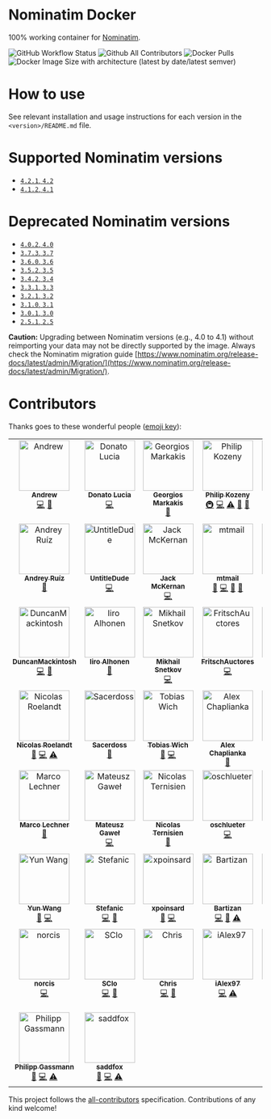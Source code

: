 # Nominatim Docker

100% working container for [Nominatim](https://github.com/openstreetmap/Nominatim).

![GitHub Workflow Status](https://img.shields.io/github/actions/workflow/status/mediagis/nominatim-docker/ci.yml?branch=master&style=flat-square) ![Github All Contributors](https://img.shields.io/github/all-contributors/mediagis/nominatim-docker?style=flat-square) ![Docker Pulls](https://img.shields.io/docker/pulls/mediagis/nominatim?style=flat-square) ![Docker Image Size with architecture (latest by date/latest semver)](https://img.shields.io/docker/image-size/mediagis/nominatim?style=flat-square)

# How to use

See relevant installation and usage instructions for each version in the ```<version>/README.md``` file.

# Supported Nominatim versions #

- [`4.2.1`, `4.2`](https://github.com/mediagis/nominatim-docker/tree/master/4.2)
- [`4.1.2`, `4.1`](https://github.com/mediagis/nominatim-docker/tree/master/4.1)

# Deprecated Nominatim versions #

- [`4.0.2`, `4.0`](https://github.com/mediagis/nominatim-docker/tree/master/4.0)
- [`3.7.3`, `3.7`](https://github.com/mediagis/nominatim-docker/tree/master/3.7)
- [`3.6.0`, `3.6`](https://github.com/mediagis/nominatim-docker/tree/master/3.6)
- [`3.5.2`, `3.5`](https://github.com/mediagis/nominatim-docker/tree/master/3.5)
- [`3.4.2`, `3.4`](https://github.com/mediagis/nominatim-docker/tree/master/3.4)
- [`3.3.1`, `3.3`](https://github.com/mediagis/nominatim-docker/tree/master/3.3)
- [`3.2.1`, `3.2`](https://github.com/mediagis/nominatim-docker/tree/master/3.2)
- [`3.1.0`, `3.1`](https://github.com/mediagis/nominatim-docker/tree/master/3.1)
- [`3.0.1`, `3.0`](https://github.com/mediagis/nominatim-docker/tree/master/3.0)
- [`2.5.1`, `2.5`](https://github.com/mediagis/nominatim-docker/tree/master/2.5)


**Caution:** Upgrading between Nominatim versions (e.g., 4.0 to 4.1) without reimporting your data may not be directly supported by the image. Always check the Nominatim migration guide [https://www.nominatim.org/release-docs/latest/admin/Migration/](https://www.nominatim.org/release-docs/latest/admin/Migration/).

# Contributors

Thanks goes to these wonderful people ([emoji key](https://allcontributors.org/docs/en/emoji-key)):

<!-- ALL-CONTRIBUTORS-LIST:START - Do not remove or modify this section -->
<!-- prettier-ignore-start -->
<!-- markdownlint-disable -->
<table>
  <tbody>
    <tr>
      <td align="center" valign="top" width="16.66%"><a href="https://www.linkedin.com/in/winsent/"><img src="https://avatars.githubusercontent.com/u/2316328?v=4?s=100" width="100px;" alt="Andrew"/><br /><sub><b>Andrew</b></sub></a><br /><a href="https://github.com/mediagis/nominatim-docker/commits?author=winsento" title="Code">💻</a> <a href="https://github.com/mediagis/nominatim-docker/commits?author=winsento" title="Documentation">📖</a></td>
      <td align="center" valign="top" width="16.66%"><a href="https://github.com/dlucia"><img src="https://avatars3.githubusercontent.com/u/1665623?v=4?s=100" width="100px;" alt="Donato Lucia"/><br /><sub><b>Donato Lucia</b></sub></a><br /><a href="https://github.com/mediagis/nominatim-docker/commits?author=dlucia" title="Code">💻</a></td>
      <td align="center" valign="top" width="16.66%"><a href="https://github.com/geomark"><img src="https://avatars1.githubusercontent.com/u/1500692?v=4?s=100" width="100px;" alt="Georgios Markakis"/><br /><sub><b>Georgios Markakis</b></sub></a><br /><a href="https://github.com/mediagis/nominatim-docker/commits?author=geomark" title="Documentation">📖</a></td>
      <td align="center" valign="top" width="16.66%"><a href="https://github.com/philipkozeny"><img src="https://avatars1.githubusercontent.com/u/16721635?v=4?s=100" width="100px;" alt="Philip Kozeny"/><br /><sub><b>Philip Kozeny</b></sub></a><br /><a href="#infra-philipkozeny" title="Infrastructure (Hosting, Build-Tools, etc)">🚇</a> <a href="https://github.com/mediagis/nominatim-docker/commits?author=philipkozeny" title="Code">💻</a> <a href="https://github.com/mediagis/nominatim-docker/commits?author=philipkozeny" title="Tests">⚠️</a> <a href="https://github.com/mediagis/nominatim-docker/pulls?q=is%3Apr+reviewed-by%3Aphilipkozeny" title="Reviewed Pull Requests">👀</a> <a href="https://github.com/mediagis/nominatim-docker/commits?author=philipkozeny" title="Documentation">📖</a></td>
      <td align="center" valign="top" width="16.66%"><a href="https://www.therek.net/"><img src="https://avatars2.githubusercontent.com/u/89052?v=4?s=100" width="100px;" alt="Cezary Morga"/><br /><sub><b>Cezary Morga</b></sub></a><br /><a href="https://github.com/mediagis/nominatim-docker/commits?author=therek" title="Code">💻</a></td>
      <td align="center" valign="top" width="16.66%"><a href="https://github.com/thomasnordquist"><img src="https://avatars0.githubusercontent.com/u/7721625?v=4?s=100" width="100px;" alt="Thomas Nordquist"/><br /><sub><b>Thomas Nordquist</b></sub></a><br /><a href="https://github.com/mediagis/nominatim-docker/commits?author=thomasnordquist" title="Code">💻</a></td>
    </tr>
    <tr>
      <td align="center" valign="top" width="16.66%"><a href="https://keybase.io/davkorss"><img src="https://avatars0.githubusercontent.com/u/5597595?v=4?s=100" width="100px;" alt="Andrey Ruíz"/><br /><sub><b>Andrey Ruíz</b></sub></a><br /><a href="https://github.com/mediagis/nominatim-docker/commits?author=davkorss" title="Documentation">📖</a></td>
      <td align="center" valign="top" width="16.66%"><a href="https://github.com/UntitleDude"><img src="https://avatars2.githubusercontent.com/u/14983691?v=4?s=100" width="100px;" alt="UntitleDude"/><br /><sub><b>UntitleDude</b></sub></a><br /><a href="https://github.com/mediagis/nominatim-docker/commits?author=UntitleDude" title="Code">💻</a></td>
      <td align="center" valign="top" width="16.66%"><a href="https://www.linkedin.com/in/jmcker"><img src="https://avatars3.githubusercontent.com/u/25001741?v=4?s=100" width="100px;" alt="Jack McKernan"/><br /><sub><b>Jack McKernan</b></sub></a><br /><a href="https://github.com/mediagis/nominatim-docker/commits?author=jmcker" title="Code">💻</a></td>
      <td align="center" valign="top" width="16.66%"><a href="https://twitter.com/mtmthemovie"><img src="https://avatars1.githubusercontent.com/u/3727288?v=4?s=100" width="100px;" alt="mtmail"/><br /><sub><b>mtmail</b></sub></a><br /><a href="https://github.com/mediagis/nominatim-docker/commits?author=mtmail" title="Documentation">📖</a> <a href="https://github.com/mediagis/nominatim-docker/commits?author=mtmail" title="Code">💻</a> <a href="#question-mtmail" title="Answering Questions">💬</a> <a href="https://github.com/mediagis/nominatim-docker/pulls?q=is%3Apr+reviewed-by%3Amtmail" title="Reviewed Pull Requests">👀</a></td>
      <td align="center" valign="top" width="16.66%"><a href="https://angel.co/eSlider"><img src="https://avatars3.githubusercontent.com/u/1188335?v=4?s=100" width="100px;" alt="Andrey Oblivantsev"/><br /><sub><b>Andrey Oblivantsev</b></sub></a><br /><a href="https://github.com/mediagis/nominatim-docker/commits?author=eSlider" title="Code">💻</a></td>
      <td align="center" valign="top" width="16.66%"><a href="https://www.linkedin.com/in/simoneromano92/"><img src="https://avatars2.githubusercontent.com/u/6860423?v=4?s=100" width="100px;" alt="Simone"/><br /><sub><b>Simone</b></sub></a><br /><a href="https://github.com/mediagis/nominatim-docker/commits?author=sromano1992" title="Code">💻</a></td>
    </tr>
    <tr>
      <td align="center" valign="top" width="16.66%"><a href="https://github.com/DuncanMackintosh"><img src="https://avatars0.githubusercontent.com/u/4966417?v=4?s=100" width="100px;" alt="DuncanMackintosh"/><br /><sub><b>DuncanMackintosh</b></sub></a><br /><a href="https://github.com/mediagis/nominatim-docker/commits?author=DuncanMackintosh" title="Code">💻</a> <a href="https://github.com/mediagis/nominatim-docker/commits?author=DuncanMackintosh" title="Documentation">📖</a></td>
      <td align="center" valign="top" width="16.66%"><a href="http://iiroalhonen.com"><img src="https://avatars2.githubusercontent.com/u/18322926?v=4?s=100" width="100px;" alt="Iiro Alhonen"/><br /><sub><b>Iiro Alhonen</b></sub></a><br /><a href="https://github.com/mediagis/nominatim-docker/commits?author=Iikeli" title="Documentation">📖</a></td>
      <td align="center" valign="top" width="16.66%"><a href="https://www.ufoproger.ru"><img src="https://avatars3.githubusercontent.com/u/212711?v=4?s=100" width="100px;" alt="Mikhail Snetkov"/><br /><sub><b>Mikhail Snetkov</b></sub></a><br /><a href="https://github.com/mediagis/nominatim-docker/commits?author=ufoproger" title="Code">💻</a></td>
      <td align="center" valign="top" width="16.66%"><a href="https://github.com/FritschAuctores"><img src="https://avatars2.githubusercontent.com/u/43264099?v=4?s=100" width="100px;" alt="FritschAuctores"/><br /><sub><b>FritschAuctores</b></sub></a><br /><a href="https://github.com/mediagis/nominatim-docker/commits?author=FritschAuctores" title="Code">💻</a></td>
      <td align="center" valign="top" width="16.66%"><a href="https://github.com/rebos"><img src="https://avatars.githubusercontent.com/u/490798?v=4?s=100" width="100px;" alt="rebos"/><br /><sub><b>rebos</b></sub></a><br /><a href="https://github.com/mediagis/nominatim-docker/commits?author=rebos" title="Code">💻</a></td>
      <td align="center" valign="top" width="16.66%"><a href="https://leonard.io/blog/"><img src="https://avatars.githubusercontent.com/u/151346?v=4?s=100" width="100px;" alt="Leonard Ehrenfried"/><br /><sub><b>Leonard Ehrenfried</b></sub></a><br /><a href="#infra-leonardehrenfried" title="Infrastructure (Hosting, Build-Tools, etc)">🚇</a> <a href="https://github.com/mediagis/nominatim-docker/commits?author=leonardehrenfried" title="Code">💻</a> <a href="https://github.com/mediagis/nominatim-docker/commits?author=leonardehrenfried" title="Tests">⚠️</a> <a href="https://github.com/mediagis/nominatim-docker/pulls?q=is%3Apr+reviewed-by%3Aleonardehrenfried" title="Reviewed Pull Requests">👀</a> <a href="https://github.com/mediagis/nominatim-docker/commits?author=leonardehrenfried" title="Documentation">📖</a></td>
    </tr>
    <tr>
      <td align="center" valign="top" width="16.66%"><a href="https://roelandtn.frama.io/"><img src="https://avatars.githubusercontent.com/u/17683898?v=4?s=100" width="100px;" alt="Nicolas Roelandt"/><br /><sub><b>Nicolas Roelandt</b></sub></a><br /><a href="https://github.com/mediagis/nominatim-docker/commits?author=Bakaniko" title="Documentation">📖</a> <a href="https://github.com/mediagis/nominatim-docker/commits?author=Bakaniko" title="Code">💻</a> <a href="https://github.com/mediagis/nominatim-docker/commits?author=Bakaniko" title="Tests">⚠️</a></td>
      <td align="center" valign="top" width="16.66%"><a href="https://github.com/Sacerdoss"><img src="https://avatars.githubusercontent.com/u/22632241?v=4?s=100" width="100px;" alt="Sacerdoss"/><br /><sub><b>Sacerdoss</b></sub></a><br /><a href="https://github.com/mediagis/nominatim-docker/commits?author=Sacerdoss" title="Documentation">📖</a></td>
      <td align="center" valign="top" width="16.66%"><a href="https://github.com/sake"><img src="https://avatars.githubusercontent.com/u/154311?v=4?s=100" width="100px;" alt="Tobias Wich"/><br /><sub><b>Tobias Wich</b></sub></a><br /><a href="https://github.com/mediagis/nominatim-docker/commits?author=sake" title="Documentation">📖</a> <a href="https://github.com/mediagis/nominatim-docker/commits?author=sake" title="Code">💻</a></td>
      <td align="center" valign="top" width="16.66%"><a href="https://github.com/aclowkey"><img src="https://avatars.githubusercontent.com/u/2061017?v=4?s=100" width="100px;" alt="Alex Chaplianka"/><br /><sub><b>Alex Chaplianka</b></sub></a><br /><a href="https://github.com/mediagis/nominatim-docker/commits?author=aclowkey" title="Documentation">📖</a></td>
      <td align="center" valign="top" width="16.66%"><a href="https://github.com/gmalenko"><img src="https://avatars.githubusercontent.com/u/6521413?v=4?s=100" width="100px;" alt="Idris Hayward"/><br /><sub><b>Idris Hayward</b></sub></a><br /><a href="https://github.com/mediagis/nominatim-docker/commits?author=gmalenko" title="Documentation">📖</a></td>
      <td align="center" valign="top" width="16.66%"><a href="https://github.com/karlvr"><img src="https://avatars.githubusercontent.com/u/1086005?v=4?s=100" width="100px;" alt="Karl von Randow"/><br /><sub><b>Karl von Randow</b></sub></a><br /><a href="https://github.com/mediagis/nominatim-docker/commits?author=karlvr" title="Documentation">📖</a></td>
    </tr>
    <tr>
      <td align="center" valign="top" width="16.66%"><a href="https://github.com/mlechner"><img src="https://avatars.githubusercontent.com/u/1194826?v=4?s=100" width="100px;" alt="Marco Lechner"/><br /><sub><b>Marco Lechner</b></sub></a><br /><a href="https://github.com/mediagis/nominatim-docker/commits?author=mlechner" title="Documentation">📖</a></td>
      <td align="center" valign="top" width="16.66%"><a href="https://github.com/mattegawel"><img src="https://avatars.githubusercontent.com/u/14986712?v=4?s=100" width="100px;" alt="Mateusz Gaweł"/><br /><sub><b>Mateusz Gaweł</b></sub></a><br /><a href="https://github.com/mediagis/nominatim-docker/commits?author=mattegawel" title="Code">💻</a></td>
      <td align="center" valign="top" width="16.66%"><a href="http://www.forum-software.org/"><img src="https://avatars.githubusercontent.com/u/1044941?v=4?s=100" width="100px;" alt="Nicolas Ternisien"/><br /><sub><b>Nicolas Ternisien</b></sub></a><br /><a href="https://github.com/mediagis/nominatim-docker/commits?author=lastnico" title="Documentation">📖</a></td>
      <td align="center" valign="top" width="16.66%"><a href="https://github.com/oschlueter"><img src="https://avatars.githubusercontent.com/u/10252511?v=4?s=100" width="100px;" alt="oschlueter"/><br /><sub><b>oschlueter</b></sub></a><br /><a href="https://github.com/mediagis/nominatim-docker/commits?author=oschlueter" title="Code">💻</a></td>
      <td align="center" valign="top" width="16.66%"><a href="https://github.com/timnon"><img src="https://avatars.githubusercontent.com/u/5597397?v=4?s=100" width="100px;" alt="Tim Nonner"/><br /><sub><b>Tim Nonner</b></sub></a><br /><a href="https://github.com/mediagis/nominatim-docker/commits?author=timnon" title="Code">💻</a></td>
      <td align="center" valign="top" width="16.66%"><a href="https://github.com/thlor"><img src="https://avatars.githubusercontent.com/u/6570020?v=4?s=100" width="100px;" alt="thlor"/><br /><sub><b>thlor</b></sub></a><br /><a href="https://github.com/mediagis/nominatim-docker/commits?author=thlor" title="Code">💻</a> <a href="https://github.com/mediagis/nominatim-docker/commits?author=thlor" title="Documentation">📖</a></td>
    </tr>
    <tr>
      <td align="center" valign="top" width="16.66%"><a href="https://github.com/mogita"><img src="https://avatars.githubusercontent.com/u/1173069?v=4?s=100" width="100px;" alt="Yun Wang"/><br /><sub><b>Yun Wang</b></sub></a><br /><a href="https://github.com/mediagis/nominatim-docker/commits?author=mogita" title="Documentation">📖</a> <a href="https://github.com/mediagis/nominatim-docker/commits?author=mogita" title="Code">💻</a></td>
      <td align="center" valign="top" width="16.66%"><a href="https://github.com/Stefanic"><img src="https://avatars.githubusercontent.com/u/4499284?v=4?s=100" width="100px;" alt="Stefanic"/><br /><sub><b>Stefanic</b></sub></a><br /><a href="https://github.com/mediagis/nominatim-docker/commits?author=Stefanic" title="Code">💻</a> <a href="https://github.com/mediagis/nominatim-docker/commits?author=Stefanic" title="Documentation">📖</a></td>
      <td align="center" valign="top" width="16.66%"><a href="https://github.com/xpoinsard"><img src="https://avatars.githubusercontent.com/u/6130463?v=4?s=100" width="100px;" alt="xpoinsard"/><br /><sub><b>xpoinsard</b></sub></a><br /><a href="https://github.com/mediagis/nominatim-docker/commits?author=xpoinsard" title="Documentation">📖</a> <a href="https://github.com/mediagis/nominatim-docker/commits?author=xpoinsard" title="Code">💻</a></td>
      <td align="center" valign="top" width="16.66%"><a href="https://github.com/Bartizan"><img src="https://avatars.githubusercontent.com/u/6322553?v=4?s=100" width="100px;" alt="Bartizan"/><br /><sub><b>Bartizan</b></sub></a><br /><a href="https://github.com/mediagis/nominatim-docker/commits?author=Bartizan" title="Code">💻</a> <a href="https://github.com/mediagis/nominatim-docker/commits?author=Bartizan" title="Documentation">📖</a> <a href="https://github.com/mediagis/nominatim-docker/commits?author=Bartizan" title="Tests">⚠️</a></td>
      <td align="center" valign="top" width="16.66%"><a href="https://github.com/galewis2"><img src="https://avatars.githubusercontent.com/u/62433564?v=4?s=100" width="100px;" alt="galewis2"/><br /><sub><b>galewis2</b></sub></a><br /><a href="https://github.com/mediagis/nominatim-docker/commits?author=galewis2" title="Code">💻</a></td>
      <td align="center" valign="top" width="16.66%"><a href="https://github.com/TurtIeSocks"><img src="https://avatars.githubusercontent.com/u/58572875?v=4?s=100" width="100px;" alt="Derick M."/><br /><sub><b>Derick M.</b></sub></a><br /><a href="https://github.com/mediagis/nominatim-docker/commits?author=TurtIeSocks" title="Code">💻</a> <a href="https://github.com/mediagis/nominatim-docker/commits?author=TurtIeSocks" title="Documentation">📖</a> <a href="https://github.com/mediagis/nominatim-docker/commits?author=TurtIeSocks" title="Tests">⚠️</a></td>
    </tr>
    <tr>
      <td align="center" valign="top" width="16.66%"><a href="https://github.com/norcis"><img src="https://avatars.githubusercontent.com/u/1047487?v=4?s=100" width="100px;" alt="norcis"/><br /><sub><b>norcis</b></sub></a><br /><a href="https://github.com/mediagis/nominatim-docker/commits?author=norcis" title="Code">💻</a></td>
      <td align="center" valign="top" width="16.66%"><a href="http://rapsody.com/"><img src="https://avatars.githubusercontent.com/u/7005?v=4?s=100" width="100px;" alt="SClo"/><br /><sub><b>SClo</b></sub></a><br /><a href="https://github.com/mediagis/nominatim-docker/commits?author=sclo" title="Code">💻</a> <a href="https://github.com/mediagis/nominatim-docker/commits?author=sclo" title="Documentation">📖</a></td>
      <td align="center" valign="top" width="16.66%"><a href="https://github.com/poliquin"><img src="https://avatars.githubusercontent.com/u/360123?v=4?s=100" width="100px;" alt="Chris"/><br /><sub><b>Chris</b></sub></a><br /><a href="https://github.com/mediagis/nominatim-docker/commits?author=poliquin" title="Code">💻</a> <a href="https://github.com/mediagis/nominatim-docker/commits?author=poliquin" title="Documentation">📖</a></td>
      <td align="center" valign="top" width="16.66%"><a href="https://github.com/iAlex97"><img src="https://avatars.githubusercontent.com/u/12383594?v=4?s=100" width="100px;" alt="iAlex97"/><br /><sub><b>iAlex97</b></sub></a><br /><a href="https://github.com/mediagis/nominatim-docker/commits?author=iAlex97" title="Code">💻</a> <a href="https://github.com/mediagis/nominatim-docker/commits?author=iAlex97" title="Tests">⚠️</a></td>
      <td align="center" valign="top" width="16.66%"><a href="http://bugsquash.blogspot.com/"><img src="https://avatars.githubusercontent.com/u/95194?v=4?s=100" width="100px;" alt="Mauricio Scheffer"/><br /><sub><b>Mauricio Scheffer</b></sub></a><br /><a href="https://github.com/mediagis/nominatim-docker/commits?author=mausch" title="Code">💻</a></td>
      <td align="center" valign="top" width="16.66%"><a href="https://github.com/anthropos9"><img src="https://avatars.githubusercontent.com/u/3867685?v=4?s=100" width="100px;" alt="Sean Dean"/><br /><sub><b>Sean Dean</b></sub></a><br /><a href="https://github.com/mediagis/nominatim-docker/commits?author=anthropos9" title="Documentation">📖</a></td>
    </tr>
    <tr>
      <td align="center" valign="top" width="16.66%"><a href="https://github.com/pgassmann"><img src="https://avatars.githubusercontent.com/u/460192?v=4?s=100" width="100px;" alt="Philipp Gassmann"/><br /><sub><b>Philipp Gassmann</b></sub></a><br /><a href="https://github.com/mediagis/nominatim-docker/commits?author=pgassmann" title="Documentation">📖</a> <a href="https://github.com/mediagis/nominatim-docker/commits?author=pgassmann" title="Code">💻</a> <a href="https://github.com/mediagis/nominatim-docker/commits?author=pgassmann" title="Tests">⚠️</a></td>
      <td align="center" valign="top" width="16.66%"><a href="https://github.com/saddfox"><img src="https://avatars.githubusercontent.com/u/48035291?v=4?s=100" width="100px;" alt="saddfox"/><br /><sub><b>saddfox</b></sub></a><br /><a href="https://github.com/mediagis/nominatim-docker/commits?author=saddfox" title="Documentation">📖</a> <a href="https://github.com/mediagis/nominatim-docker/commits?author=saddfox" title="Code">💻</a> <a href="https://github.com/mediagis/nominatim-docker/commits?author=saddfox" title="Tests">⚠️</a></td>
    </tr>
  </tbody>
</table>

<!-- markdownlint-restore -->
<!-- prettier-ignore-end -->

<!-- ALL-CONTRIBUTORS-LIST:END -->

This project follows the [all-contributors](https://github.com/all-contributors/all-contributors) specification. Contributions of any kind welcome!
